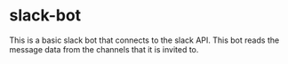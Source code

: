 # slack-bot
This is a basic slack bot that connects to the slack API. This bot reads the message data from the channels that it is invited to.
